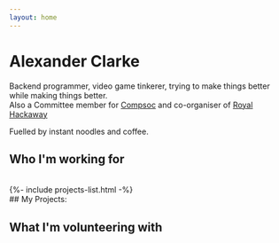 ```yaml
---
layout: home
---
```



# Alexander Clarke

Backend programmer, video game tinkerer, trying to make things better while making things better.
<br>
Also a Committee member for [Compsoc](https://computingsociety.co.uk/#/) and co-organiser of [Royal Hackaway](http://royalhackaway.com/)

Fuelled by instant noodles and coffee.

## Who I'm working for
<br>
{%- include projects-list.html -%}
<br>
## My Projects:

## What I'm volunteering with